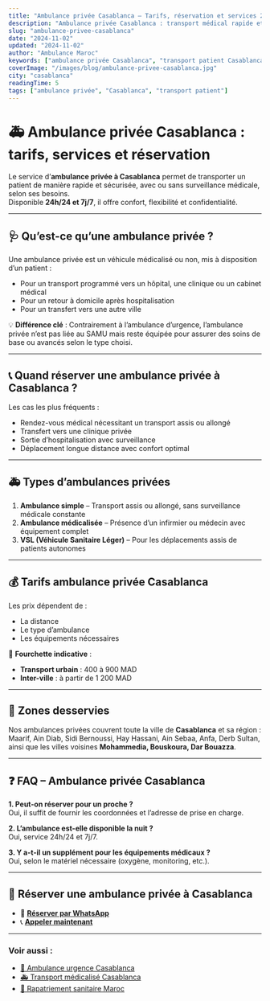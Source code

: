 ```yaml
---
title: "Ambulance privée Casablanca – Tarifs, réservation et services 24/7"
description: "Ambulance privée Casablanca : transport médical rapide et confortable, 24h/24, toutes distances. Réservez votre ambulance dès maintenant."
slug: "ambulance-privee-casablanca"
date: "2024-11-02"
updated: "2024-11-02"
author: "Ambulance Maroc"
keywords: ["ambulance privée Casablanca", "transport patient Casablanca", "réserver ambulance Maroc"]
coverImage: "/images/blog/ambulance-privee-casablanca.jpg"
city: "casablanca"
readingTime: 5
tags: ["ambulance privée", "Casablanca", "transport patient"]
---
```


# 🚑 Ambulance privée Casablanca : tarifs, services et réservation

Le service d’**ambulance privée à Casablanca** permet de transporter un patient de manière rapide et sécurisée, avec ou sans surveillance médicale, selon ses besoins.  
Disponible **24h/24 et 7j/7**, il offre confort, flexibilité et confidentialité.

---

## 🩺 Qu’est-ce qu’une ambulance privée ?

Une ambulance privée est un véhicule médicalisé ou non, mis à disposition d’un patient :  
- Pour un transport programmé vers un hôpital, une clinique ou un cabinet médical  
- Pour un retour à domicile après hospitalisation  
- Pour un transfert vers une autre ville

💡 **Différence clé** : Contrairement à l’ambulance d’urgence, l’ambulance privée n’est pas liée au SAMU mais reste équipée pour assurer des soins de base ou avancés selon le type choisi.

---

## 📞 Quand réserver une ambulance privée à Casablanca ?

Les cas les plus fréquents :  
- Rendez-vous médical nécessitant un transport assis ou allongé  
- Transfert vers une clinique privée  
- Sortie d’hospitalisation avec surveillance  
- Déplacement longue distance avec confort optimal

---

## 🚑 Types d’ambulances privées

1. **Ambulance simple** – Transport assis ou allongé, sans surveillance médicale constante  
2. **Ambulance médicalisée** – Présence d’un infirmier ou médecin avec équipement complet  
3. **VSL (Véhicule Sanitaire Léger)** – Pour les déplacements assis de patients autonomes

---

## 💰 Tarifs ambulance privée Casablanca

Les prix dépendent de :  
- La distance  
- Le type d’ambulance  
- Les équipements nécessaires

📌 **Fourchette indicative** :  
- **Transport urbain** : 400 à 900 MAD  
- **Inter-ville** : à partir de 1 200 MAD

---

## 📍 Zones desservies

Nos ambulances privées couvrent toute la ville de **Casablanca** et sa région :  
Maarif, Ain Diab, Sidi Bernoussi, Hay Hassani, Ain Sebaa, Anfa, Derb Sultan, ainsi que les villes voisines **Mohammedia, Bouskoura, Dar Bouazza**.

---

## ❓ FAQ – Ambulance privée Casablanca

**1. Peut-on réserver pour un proche ?**  
Oui, il suffit de fournir les coordonnées et l’adresse de prise en charge.

**2. L’ambulance est-elle disponible la nuit ?**  
Oui, service 24h/24 et 7j/7.

**3. Y a-t-il un supplément pour les équipements médicaux ?**  
Oui, selon le matériel nécessaire (oxygène, monitoring, etc.).

---

## 📲 Réserver une ambulance privée à Casablanca

- 💬 [**Réserver par WhatsApp**](https://wa.me/212777722311?text=Bonjour%2C%20je%20veux%20r%C3%A9server%20une%20ambulance%20priv%C3%A9e%20%C3%A0%20Casablanca)  
- 📞 [**Appeler maintenant**](tel:+212777722311)

---

### Voir aussi :
- [🚨 Ambulance urgence Casablanca](/blog/ambulance-urgence-casablanca)  
- [🚑 Transport médicalisé Casablanca](/blog/transport-medicalise-casablanca)  
- [🛫 Rapatriement sanitaire Maroc](/blog/rapatriement-sanitaire-maroc)
